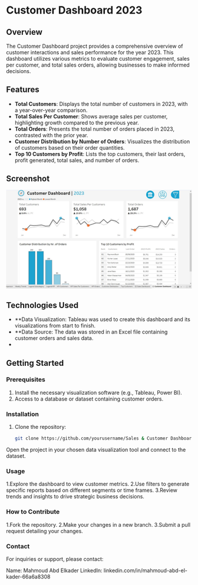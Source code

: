 # Customer Dashboard 2023  

## Overview  

The Customer Dashboard project provides a comprehensive overview of customer interactions and sales performance for the year 2023. This dashboard utilizes various metrics to evaluate customer engagement, sales per customer, and total sales orders, allowing businesses to make informed decisions.  

## Features  

- **Total Customers**: Displays the total number of customers in 2023, with a year-over-year comparison.  
- **Total Sales Per Customer**: Shows average sales per customer, highlighting growth compared to the previous year.  
- **Total Orders**: Presents the total number of orders placed in 2023, contrasted with the prior year.  
- **Customer Distribution by Number of Orders**: Visualizes the distribution of customers based on their order quantities.  
- **Top 10 Customers by Profit**: Lists the top customers, their last orders, profit generated, total sales, and number of orders.  

## Screenshot  

![Customer Dashboard Screenshot](https://github.com/MahmoudAbdElkader25/Data-Analysis/blob/main/Tableau%20%5BProjects%5D/Sales%20&%20Customer%20Dashboard%20-Tableau/Screens/Sales%20and%20Customer.jpg?raw=true)  

## Technologies Used  

- **Data Visualization: Tableau was used to create this dashboard and its visualizations from start to finish.
- **Data Source: The data was stored in an Excel file containing customer orders and sales data.
- 
## Getting Started  

### Prerequisites  

1. Install the necessary visualization software (e.g., Tableau, Power BI).  
2. Access to a database or dataset containing customer orders.  

### Installation  

1. Clone the repository:  
   ```bash  
   git clone https://github.com/yourusername/Sales & Customer Dashboard.git  
Open the project in your chosen data visualization tool and connect to the dataset.
### Usage
   1.Explore the dashboard to view customer metrics.
   2.Use filters to generate specific reports based on different segments or time frames.
   3.Review trends and insights to drive strategic business decisions.
### How to Contribute
   1.Fork the repository.
   2.Make your changes in a new branch.
   3.Submit a pull request detailing your changes.
### Contact
For inquiries or support, please contact:

Name: Mahmoud Abd Elkader
LinkedIn: linkedin.com/in/mahmoud-abd-el-kader-66a6a8308
